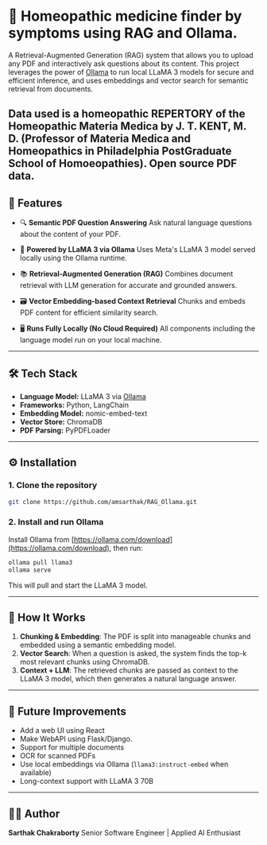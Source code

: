 
# 📄 Homeopathic medicine finder by symptoms using RAG and Ollama.

A Retrieval-Augmented Generation (RAG) system that allows you to upload any PDF and interactively ask questions about its content. This project leverages the power of [Ollama](https://ollama.com/) to run local LLaMA 3 models for secure and efficient inference, and uses embeddings and vector search for semantic retrieval from documents.

Data used is a homeopathic REPERTORY of the Homeopathic Materia Medica by J. T. KENT, M. D. (Professor of Materia Medica and Homeopathics in Philadelphia PostGraduate School of Homoeopathies). 
Open source PDF data.
---

## 🚀 Features

* 🔍 **Semantic PDF Question Answering**
  Ask natural language questions about the content of your PDF.

* 🧠 **Powered by LLaMA 3 via Ollama**
  Uses Meta's LLaMA 3 model served locally using the Ollama runtime.

* 📚 **Retrieval-Augmented Generation (RAG)**
  Combines document retrieval with LLM generation for accurate and grounded answers.

* 🗃️ **Vector Embedding-based Context Retrieval**
  Chunks and embeds PDF content for efficient similarity search.

* 🖥️ **Runs Fully Locally (No Cloud Required)**
  All components including the language model run on your local machine.

---

## 🛠️ Tech Stack

* **Language Model:** LLaMA 3 via [Ollama](https://ollama.com/)
* **Frameworks:** Python, LangChain
* **Embedding Model:** nomic-embed-text
* **Vector Store:** ChromaDB
* **PDF Parsing:** PyPDFLoader

---

## ⚙️ Installation

### 1. Clone the repository

```bash
git clone https://github.com/amsarthak/RAG_Ollama.git
```

### 2. Install and run Ollama

Install Ollama from [https://ollama.com/download](https://ollama.com/download), then run:

```bash
ollama pull llama3
ollama serve
```

This will pull and start the LLaMA 3 model.

---

## 🧠 How It Works

1. **Chunking & Embedding**: The PDF is split into manageable chunks and embedded using a semantic embedding model.
2. **Vector Search**: When a question is asked, the system finds the top-k most relevant chunks using ChromaDB.
3. **Context + LLM**: The retrieved chunks are passed as context to the LLaMA 3 model, which then generates a natural language answer.

---

## 🧱 Future Improvements

* Add a web UI using React
* Make WebAPI using Flask/Django.
* Support for multiple documents
* OCR for scanned PDFs
* Use local embeddings via Ollama (`llama3:instruct-embed` when available)
* Long-context support with LLaMA 3 70B

---

## 🧑‍💻 Author

**Sarthak Chakraborty**
Senior Software Engineer | Applied AI Enthusiast
